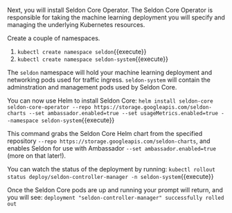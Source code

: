 Next, you will install Seldon Core Operator. The Seldon Core Operator is responsible for taking the machine learning deployment you will specify and managing the underlying Kubernetes resources.

Create a couple of namespaces.
1. `kubectl create namespace seldon`{{execute}}
2. `kubectl create namespace seldon-system`{{execute}}

The `seldon` namespace will hold your machine learning deployment and networking pods used for traffic ingress. `seldon-system` will contain the adminstration and management pods used by Seldon Core. 

You can now use Helm to install Seldon Core: 
`helm install seldon-core seldon-core-operator --repo https://storage.googleapis.com/seldon-charts --set ambassador.enabled=true --set usageMetrics.enabled=true --namespace seldon-system`{{execute}}

This command grabs the Seldon Core Helm chart from the specified repository `--repo https://storage.googleapis.com/seldon-charts`, and enables Seldon for use with Ambassador `--set ambassador.enabled=true` (more on that later!).

You can watch the status of the deployment by running: 
`kubectl rollout status deploy/seldon-controller-manager -n seldon-system`{{execute}}

Once the Seldon Core pods are up and running your prompt will return, and you will see:
`deployment "seldon-controller-manager" successfully rolled out` 